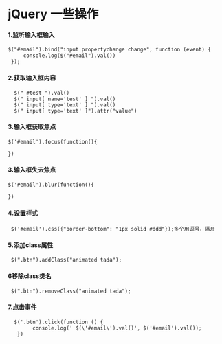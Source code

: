 # jQuery 一些操作

#### 1.监听输入框输入
    $("#email").bind("input propertychange change", function (event) {
         console.log($("#email").val())
     });
#### 2.获取输入框内容

      $(" #test ").val()
      $(" input[ name='test' ] ").val()
      $(" input[ type='text' ] ").val()
      $(" input[ type='text' ]").attr("value")   
    
#### 3.输入框获取焦点

    $('#email').focus(function(){
    
    })
#### 3.输入框失去焦点
    $('#email').blur(function(){
    
    })
#### 4.设置样式
     $('#email').css({"border-bottom": "1px solid #ddd"});多个用逗号，隔开
#### 5.添加class属性
     $(".btn").addClass("animated tada");
#### 6移除class类名
     $(".btn").removeClass("animated tada");
#### 7.点击事件
      $('.btn').click(function () {
            console.log(' $(\'#email\').val()', $('#email').val());
       })